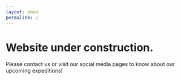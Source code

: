 ```yaml
---
layout: soon
permalink: /
---
```


# Website under construction.
Please contact us or visit our social media pages to know about our upcoming expeditions!

